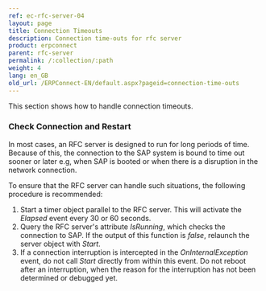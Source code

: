 ```yaml
---
ref: ec-rfc-server-04
layout: page
title: Connection Timeouts
description: Connection time-outs for rfc server
product: erpconnect
parent: rfc-server
permalink: /:collection/:path
weight: 4
lang: en_GB
old_url: /ERPConnect-EN/default.aspx?pageid=connection-time-outs
---
```

This section shows how to handle connection timeouts.

### Check Connection and Restart
In most cases, an RFC server is designed to run for long periods of time. 
Because of this, the connection to the SAP system is bound to time out sooner or later e.g, when SAP is booted or when there is a disruption in the network connection.

To ensure that the RFC server can handle such situations, the following procedure is recommended:

1. Start a timer object parallel to the RFC server. This will activate the *Elapsed* event every 30 or 60 seconds. 
2. Query the RFC server's attribute *IsRunning*, which checks the connection to SAP. 
If the output of this function is *false*, relaunch the server object with *Start*.
3. If a connection interruption is intercepted in the *OnInternalException* event, 
do not call *Start* directly from within this event. 
Do not reboot after an interruption, when the reason for the interruption has not been determined or debugged yet.
